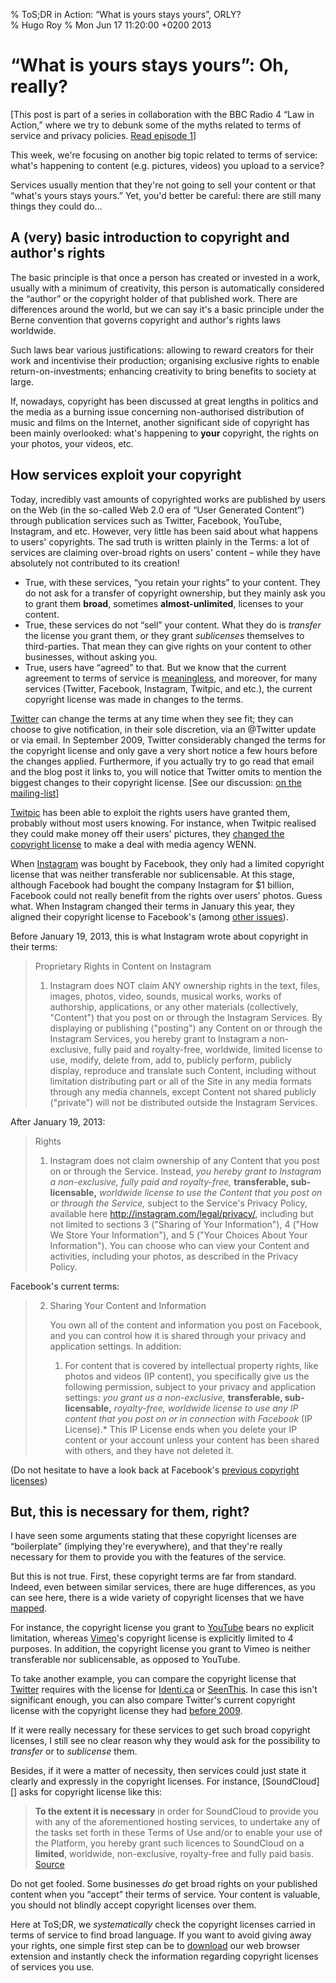 % ToS;DR in Action: “What is yours stays yours”, ORLY?  
% Hugo Roy
% Mon Jun 17 11:20:00 +0200 2013

# “What is yours stays yours”: Oh, really?

[This post is part of a series in collaboration with the BBC Radio
4 “Law in Action,” where we try to debunk some of the myths
related to terms of service and privacy policies. 
[Read episode 1][ep1]]

[ep1]:
http://tosdr.org/blog/tosdr-in-action-i-have-read-and-agree.html

This week, we're focusing on another big topic related to terms of
service: what's happening to content (e.g. pictures, videos) you
upload to a service?

Services usually mention that they're not going to sell your
content or that “what's yours stays yours.” Yet, you'd better be
careful: there are still many things they could do…


## A (very) basic introduction to copyright and author's rights

The basic principle is that once a person has created or invested
in a work, usually with a minimum of creativity, this person is
automatically considered the “author” or the copyright holder of
that published work. There are differences around the world, but
we can say it's a basic principle under the Berne convention that
governs copyright and author's rights laws worldwide.

Such laws bear various justifications: allowing to reward creators
for their work and incentivise their production; organising
exclusive rights to enable return-on-investments; enhancing
creativity to bring benefits to society at large.

If, nowadays, copyright has been discussed at great lengths in
politics and the media as a burning issue concerning
non-authorised distribution of music and films on the Internet,
another significant side of copyright has been mainly
overlooked: what's happening to **your** copyright, the rights on
your photos, your videos, etc.

## How services exploit your copyright

Today, incredibly vast amounts of copyrighted works are published
by users on the Web (in the so-called Web 2.0 era of “User
Generated Content”) through publication services such as Twitter,
Facebook, YouTube, Instagram, and etc. However, very little has
been said about what happens to users' copyrights. The sad truth
is written plainly in the Terms: a lot of services are claiming
over-broad rights on users' content – while they have absolutely
not contributed to its creation!

 * True, with these services, “you retain your rights” to your
   content. They do not ask for a transfer of copyright ownership,
   but they mainly ask you to grant them **broad**, sometimes
   **almost-unlimited**, licenses to your content.
 * True, these services do not “sell” your content. What they do 
   is *transfer* the license you grant them, or they grant
   *sublicenses* themselves to third-parties. That mean they can
   give rights on your content to other businesses, without asking
   you.
 * True, users have “agreed” to that. But we know that the current
   agreement to terms of service is [meaningless][ep1], and
   moreover, for many services (Twitter, Facebook, Instagram,
   Twitpic, and etc.), the current copyright license was made in
   changes to the terms.

[Twitter][] can change the terms at any
time when they see fit; they can choose to give notification, in
their sole discretion, via an @Twitter update or via email. In
September 2009, Twitter considerably changed the terms for the
copyright license and only gave a very short notice a few hours
before the changes applied. Furthermore, if you actually try to go
read that email and the blog post it links to, you will notice
that Twitter omits to mention the biggest changes to their
copyright license. [See our discussion: [on the
mailing-list](https://groups.google.com/d/msg/tosdr/-B4iO-9xHvg/0yoWGoEISrEJ)]

[Twitpic][] has been able to exploit the rights users have granted
them, probably without most users knowing. For instance, when
Twitpic realised they could make money off their users' pictures,
they [changed the copyright license](http://www.bbc.co.uk/news/technology-13372982) 
to make a deal with media agency WENN.

When [Instagram][] was bought by Facebook, they only had a limited
copyright license that was neither transferable nor sublicensable.
At this stage, although Facebook had bought the company Instagram
for $1 billion, Facebook could not really benefit from the rights
over users' photos. Guess what. When Instagram changed their terms
in January this year, they aligned their copyright license to
Facebook's (among [other issues](http://www.slate.com/blogs/future_tense/2012/12/19/instagram_privacy_everyone_s_ignoring_the_real_problems_with_its_terms_of.html)).

Before January 19, 2013, this is what Instagram wrote about
copyright in their terms:

> Proprietary Rights in Content on Instagram
> 
> 1. Instagram does NOT claim ANY ownership rights in the text,
> files, images, photos, video, sounds, musical works, works of
> authorship, applications, or any other materials (collectively,
> "Content") that you post on or through the Instagram Services.
> By displaying or publishing ("posting") any Content on or
> through the Instagram Services, you hereby grant to Instagram a
> non-exclusive, fully paid and royalty-free, worldwide, limited
> license to use, modify, delete from, add to, publicly perform,
> publicly display, reproduce and translate such Content,
> including without limitation distributing part or all of the
> Site in any media formats through any media channels, except
> Content not shared publicly ("private") will not be distributed
> outside the Instagram Services.

After January 19, 2013:

> Rights
> 
> 1. Instagram does not claim ownership of any Content that you
> post on or through the Service. Instead, *you hereby grant to
> Instagram a non-exclusive, fully paid and royalty-free,*
> **transferable, sub-licensable,** *worldwide license to use the
> Content that you post on or through the Service,* subject to the
> Service's Privacy Policy, available here
> http://instagram.com/legal/privacy/, including but not limited
> to sections 3 ("Sharing of Your Information"), 4 ("How We Store
> Your Information"), and 5 ("Your Choices About Your
> Information"). You can choose who can view your Content and
> activities, including your photos, as described in the Privacy
> Policy.

Facebook's current terms:

> 2. Sharing Your Content and Information
> 
>    You own all of the content and information you post on
>    Facebook, and you can control how it is shared through your
>    privacy and application settings. In addition:
> 
>    1. For content that is covered by intellectual property
>    rights, like photos and videos (IP content), you specifically
>    give us the following permission, subject to your privacy and
>    application settings: *you grant us a non-exclusive,*
>    **transferable, sub-licensable,** *royalty-free, worldwide license
>    to use any IP content that you post on or in connection with
>    Facebook* (IP License).* This IP License ends when you delete
>    your IP content or your account unless your content has been
>    shared with others, and they have not deleted it.

(Do not hesitate to have a look back at Facebook's
[previous copyright licenses](http://consumerist.com/2009/02/15/facebooks-new-terms-of-service-we-can-do-anything-we-want-with-your-content-forever/))

## But, this is necessary for them, right?

I have seen some arguments stating that these copyright licenses
are “boilerplate” (implying they're everywhere), and that they're
really necessary for them to provide you with the features of the
service.

But this is not true. First, these copyright terms are far from
standard. Indeed, even between similar services, there are huge
differences, as you can see here, there is a wide variety of
copyright licenses that we have
[mapped](http://tosdr.org/topics.html#copyright-scope).

For instance, the copyright license you grant to [YouTube][] bears
no explicit limitation, whereas [Vimeo][]'s copyright license is
explicitly limited to 4 purposes. In addition, the copyright
license you grant to Vimeo is neither transferable nor
sublicensable, as opposed to YouTube.

To take another example, you can compare the copyright license
that [Twitter][] requires with the
license for [Identi.ca][] or
[SeenThis][]. In case this isn't
significant enough, you can also compare Twitter's current
copyright license with the copyright license they had [before
2009](https://twitter.com/tos/previous).

If it were really necessary for these services to get such broad
copyright licenses, I still see no clear reason why they would ask
for the possibility to *transfer* or to *sublicense* them. 

Besides, if it were a matter of necessity, then services could
just state it clearly and expressly in the copyright licenses. For
instance, [SoundCloud][] asks for
copyright license like this: 

> **To the extent it is necessary** in order for SoundCloud to
> provide you with any of the aforementioned hosting services, to
> undertake any of the tasks set forth in these Terms of Use
> and/or to enable your use of the Platform, you hereby grant such
> licences to SoundCloud on a **limited**, worldwide,
> non-exclusive, royalty-free and fully paid basis.
> [Source](https://groups.google.com/d/topic/tosdr/_gI8wQ3PZ2M/discussion)

Do not get fooled. Some businesses *do* get broad rights on your
published content when you “accept” their terms of service. Your
content is valuable, you should not blindly accept copyright
licenses over them.

Here at ToS;DR, we *systematically* check the copyright licenses
carried in terms of service to find broad language. If you want to
avoid giving away your rights, one simple first step can be to
[download][] our web browser extension and instantly check the
information regarding copyright licenses of services you use.

[download]: http://tosdr.org/downloads.html
[Twitter]: http://tosdr.org/#twitter
[Twitpic]: http://tosdr.org/#twitpic
[Instagram]: http://tosdr.org/#instagram
[YouTube]: http://tosdr.org/#youtube
[Vimeo]: http://tosdr.org/#vimeo
[Identi.ca]: http://tosdr.org/#identi-ca
[SeenThis]: http://tosdr.org/#seenthis
[SoundClou]: http://tosdr.org/#soundcloud
